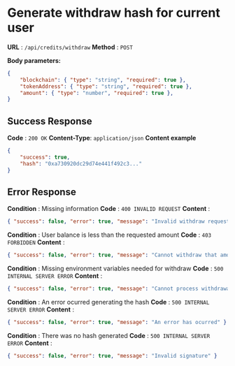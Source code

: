 # Generate withdraw hash for current user

**URL** : `/api/credits/withdraw`
**Method** : `POST`

**Body parameters:**
```json
{
    "blockchain": { "type": "string", "required": true },
    "tokenAddress": { "type": "string", "required": true },
    "amount": { "type": "number", "required": true },
}
```

## Success Response
**Code** : `200 OK`
**Content-Type**: `application/json`
**Content example**
```json
{
    "success": true,
    "hash": "0xa730920dc29d74e441f492c3..."
}
```

## Error Response

**Condition** : Missing information
**Code** : `400 INVALID REQUEST`
**Content** : 
```json
{ "success": false, "error": true, "message": "Invalid withdraw request" }
```
**Condition** : User balance is less than the requested amount
**Code** : `403 FORBIDDEN`
**Content** : 
```json
{ "success": false, "error": true, "message": "Cannot withdraw that amount" }
```
**Condition** : Missing environment variables needed for withdraw
**Code** : `500 INTERNAL SERVER ERROR`
**Content** : 
```json
{ "success": false, "error": true, "message": "Cannot process withdrawals at the moment" }
```
**Condition** : An error ocurred generating the hash
**Code** : `500 INTERNAL SERVER ERROR`
**Content** : 
```json
{ "success": false, "error": true, "message": "An error has ocurred" }
```
**Condition** : There was no hash generated
**Code** : `500 INTERNAL SERVER ERROR`
**Content** : 
```json
{ "success": false, "error": true, "message": "Invalid signature" }
```